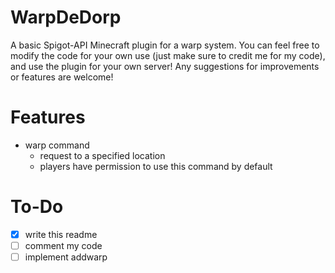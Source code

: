 # WarpDeDorp
A basic Spigot-API Minecraft plugin for a warp system.
You can feel free to modify the code for your own use (just make sure to credit me for my code), and use the plugin for your own server!
Any suggestions for improvements or features are welcome!
# Features
- warp command
  - request to a specified location
  - players have permission to use this command by default
# To-Do
- [x] write this readme
- [ ] comment my code
- [ ] implement addwarp
